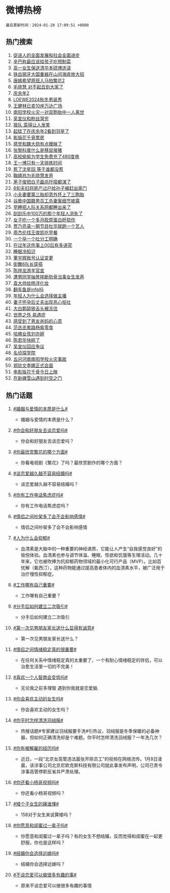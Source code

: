 # 微博热榜

`最后更新时间：2024-01-20 17:09:51 +0800`

## 热门搜索

1. [促进人的全面发展和社会全面进步](https://m.weibo.cn/search?containerid=100103type%3D1%26t%3D10%26q%3D%23%E4%BF%83%E8%BF%9B%E4%BA%BA%E7%9A%84%E5%85%A8%E9%9D%A2%E5%8F%91%E5%B1%95%E5%92%8C%E7%A4%BE%E4%BC%9A%E5%85%A8%E9%9D%A2%E8%BF%9B%E6%AD%A5%23&stream_entry_id=51&isnewpage=1&extparam=seat%3D1%26pos%3D0%26stream_entry_id%3D51%26c_type%3D51%26q%3D%2523%25E4%25BF%2583%25E8%25BF%259B%25E4%25BA%25BA%25E7%259A%2584%25E5%2585%25A8%25E9%259D%25A2%25E5%258F%2591%25E5%25B1%2595%25E5%2592%258C%25E7%25A4%25BE%25E4%25BC%259A%25E5%2585%25A8%25E9%259D%25A2%25E8%25BF%259B%25E6%25AD%25A5%2523%26dgr%3D0%26cate%3D10103%26filter_type%3Drealtimehot%26display_time%3D1705741790%26pre_seqid%3D1705741790073930014187)
1. [辛巴称最应该给孩子吃预制菜](https://m.weibo.cn/search?containerid=100103type%3D1%26t%3D10%26q%3D%23%E8%BE%9B%E5%B7%B4%E7%A7%B0%E6%9C%80%E5%BA%94%E8%AF%A5%E7%BB%99%E5%AD%A9%E5%AD%90%E5%90%83%E9%A2%84%E5%88%B6%E8%8F%9C%23&stream_entry_id=31&isnewpage=1&extparam=seat%3D1%26pos%3D0%26stream_entry_id%3D31%26c_type%3D31%26realpos%3D1%26cate%3D5001%26filter_type%3Drealtimehot%26flag%3D2%26dgr%3D0%26q%3D%2523%25E8%25BE%259B%25E5%25B7%25B4%25E7%25A7%25B0%25E6%259C%2580%25E5%25BA%2594%25E8%25AF%25A5%25E7%25BB%2599%25E5%25AD%25A9%25E5%25AD%2590%25E5%2590%2583%25E9%25A2%2584%25E5%2588%25B6%25E8%258F%259C%2523%26band_rank%3D1%26lcate%3D5001%26display_time%3D1705741790%26pre_seqid%3D1705741790073930014187)
1. [高一女生保送清华本硕博连读](https://m.weibo.cn/search?containerid=100103type%3D1%26t%3D10%26q%3D%23%E9%AB%98%E4%B8%80%E5%A5%B3%E7%94%9F%E4%BF%9D%E9%80%81%E6%B8%85%E5%8D%8E%E6%9C%AC%E7%A1%95%E5%8D%9A%E8%BF%9E%E8%AF%BB%23&stream_entry_id=31&isnewpage=1&extparam=seat%3D1%26pos%3D1%26stream_entry_id%3D31%26c_type%3D31%26realpos%3D2%26cate%3D5001%26filter_type%3Drealtimehot%26flag%3D1%26dgr%3D0%26q%3D%2523%25E9%25AB%2598%25E4%25B8%2580%25E5%25A5%25B3%25E7%2594%259F%25E4%25BF%259D%25E9%2580%2581%25E6%25B8%2585%25E5%258D%258E%25E6%259C%25AC%25E7%25A1%2595%25E5%258D%259A%25E8%25BF%259E%25E8%25AF%25BB%2523%26band_rank%3D2%26lcate%3D5001%26display_time%3D1705741790%26pre_seqid%3D1705741790073930014187)
1. [铁齿钢牙大国重器在山间海底放大招](https://m.weibo.cn/search?containerid=100103type%3D1%26t%3D10%26q%3D%23%E9%93%81%E9%BD%BF%E9%92%A2%E7%89%99%E5%A4%A7%E5%9B%BD%E9%87%8D%E5%99%A8%E5%9C%A8%E5%B1%B1%E9%97%B4%E6%B5%B7%E5%BA%95%E6%94%BE%E5%A4%A7%E6%8B%9B%23&stream_entry_id=31&isnewpage=1&extparam=seat%3D1%26pos%3D2%26stream_entry_id%3D31%26c_type%3D31%26realpos%3D3%26cate%3D5001%26filter_type%3Drealtimehot%26flag%3D0%26dgr%3D0%26q%3D%2523%25E9%2593%2581%25E9%25BD%25BF%25E9%2592%25A2%25E7%2589%2599%25E5%25A4%25A7%25E5%259B%25BD%25E9%2587%258D%25E5%2599%25A8%25E5%259C%25A8%25E5%25B1%25B1%25E9%2597%25B4%25E6%25B5%25B7%25E5%25BA%2595%25E6%2594%25BE%25E5%25A4%25A7%25E6%258B%259B%2523%26band_rank%3D3%26lcate%3D5001%26display_time%3D1705741790%26pre_seqid%3D1705741790073930014187)
1. [唐嫣希望原班人马拍繁花2](https://m.weibo.cn/search?containerid=100103type%3D1%26t%3D10%26q%3D%23%E5%94%90%E5%AB%A3%E5%B8%8C%E6%9C%9B%E5%8E%9F%E7%8F%AD%E4%BA%BA%E9%A9%AC%E6%8B%8D%E7%B9%81%E8%8A%B12%23&stream_entry_id=31&isnewpage=1&extparam=seat%3D1%26pos%3D3%26stream_entry_id%3D31%26c_type%3D31%26realpos%3D4%26cate%3D5001%26filter_type%3Drealtimehot%26flag%3D1%26dgr%3D0%26q%3D%2523%25E5%2594%2590%25E5%25AB%25A3%25E5%25B8%258C%25E6%259C%259B%25E5%258E%259F%25E7%258F%25AD%25E4%25BA%25BA%25E9%25A9%25AC%25E6%258B%258D%25E7%25B9%2581%25E8%258A%25B12%2523%26band_rank%3D4%26lcate%3D5001%26display_time%3D1705741790%26pre_seqid%3D1705741790073930014187)
1. [毛晓慧 对不起丑到大家了](https://m.weibo.cn/search?containerid=100103type%3D1%26t%3D10%26q%3D%E6%AF%9B%E6%99%93%E6%85%A7+%E5%AF%B9%E4%B8%8D%E8%B5%B7%E4%B8%91%E5%88%B0%E5%A4%A7%E5%AE%B6%E4%BA%86&stream_entry_id=31&isnewpage=1&extparam=seat%3D1%26pos%3D4%26stream_entry_id%3D31%26c_type%3D31%26realpos%3D5%26cate%3D5001%26filter_type%3Drealtimehot%26flag%3D2%26dgr%3D0%26q%3D%25E6%25AF%259B%25E6%2599%2593%25E6%2585%25A7%2520%25E5%25AF%25B9%25E4%25B8%258D%25E8%25B5%25B7%25E4%25B8%2591%25E5%2588%25B0%25E5%25A4%25A7%25E5%25AE%25B6%25E4%25BA%2586%26band_rank%3D5%26lcate%3D5001%26display_time%3D1705741790%26pre_seqid%3D1705741790073930014187)
1. [庆余年2](https://m.weibo.cn/search?containerid=100103type%3D1%26t%3D10%26q%3D%E5%BA%86%E4%BD%99%E5%B9%B42&stream_entry_id=31&isnewpage=1&extparam=seat%3D1%26pos%3D5%26stream_entry_id%3D31%26c_type%3D31%26realpos%3D6%26cate%3D5001%26filter_type%3Drealtimehot%26flag%3D16%26dgr%3D0%26q%3D%25E5%25BA%2586%25E4%25BD%2599%25E5%25B9%25B42%26band_rank%3D6%26lcate%3D5001%26display_time%3D1705741790%26pre_seqid%3D1705741790073930014187)
1. [LOEWE2024秋冬男装秀](https://m.weibo.cn/search?containerid=100103type%3D1%26t%3D10%26q%3D%23LOEWE2024%E7%A7%8B%E5%86%AC%E7%94%B7%E8%A3%85%E7%A7%80%23&stream_entry_id=31&isnewpage=1&extparam=seat%3D1%26pos%3D6%26stream_entry_id%3D31%26c_type%3D31%26topic_ad%3D1%26cate%3D5001%26adid%3D219395%26dgr%3D0%26is_ad_pos%3D1%26filter_type%3Drealtimehot%26band_rank%3D7%26lcate%3D5001%26q%3D%2523LOEWE2024%25E7%25A7%258B%25E5%2586%25AC%25E7%2594%25B7%25E8%25A3%2585%25E7%25A7%2580%2523%26display_time%3D1705741790%26pre_seqid%3D1705741790073930014187)
1. [王健林已卖10座万达广场](https://m.weibo.cn/search?containerid=100103type%3D1%26t%3D10%26q%3D%23%E7%8E%8B%E5%81%A5%E6%9E%97%E5%B7%B2%E5%8D%9610%E5%BA%A7%E4%B8%87%E8%BE%BE%E5%B9%BF%E5%9C%BA%23&stream_entry_id=31&isnewpage=1&extparam=seat%3D1%26pos%3D7%26stream_entry_id%3D31%26c_type%3D31%26realpos%3D7%26cate%3D5001%26filter_type%3Drealtimehot%26flag%3D2%26dgr%3D0%26q%3D%2523%25E7%258E%258B%25E5%2581%25A5%25E6%259E%2597%25E5%25B7%25B2%25E5%258D%259610%25E5%25BA%25A7%25E4%25B8%2587%25E8%25BE%25BE%25E5%25B9%25BF%25E5%259C%25BA%2523%26band_rank%3D7%26lcate%3D5001%26display_time%3D1705741790%26pre_seqid%3D1705741790073930014187)
1. [南阳学校火灾一对双胞胎中一人离世](https://m.weibo.cn/search?containerid=100103type%3D1%26t%3D10%26q%3D%23%E5%8D%97%E9%98%B3%E5%AD%A6%E6%A0%A1%E7%81%AB%E7%81%BE%E4%B8%80%E5%AF%B9%E5%8F%8C%E8%83%9E%E8%83%8E%E4%B8%AD%E4%B8%80%E4%BA%BA%E7%A6%BB%E4%B8%96%23&stream_entry_id=31&isnewpage=1&extparam=seat%3D1%26pos%3D8%26stream_entry_id%3D31%26c_type%3D31%26realpos%3D8%26cate%3D5001%26filter_type%3Drealtimehot%26flag%3D0%26dgr%3D0%26q%3D%2523%25E5%258D%2597%25E9%2598%25B3%25E5%25AD%25A6%25E6%25A0%25A1%25E7%2581%25AB%25E7%2581%25BE%25E4%25B8%2580%25E5%25AF%25B9%25E5%258F%258C%25E8%2583%259E%25E8%2583%258E%25E4%25B8%25AD%25E4%25B8%2580%25E4%25BA%25BA%25E7%25A6%25BB%25E4%25B8%2596%2523%26band_rank%3D8%26lcate%3D5001%26display_time%3D1705741790%26pre_seqid%3D1705741790073930014187)
1. [吴宣仪和粉丝哭穷](https://m.weibo.cn/search?containerid=100103type%3D1%26t%3D10%26q%3D%23%E5%90%B4%E5%AE%A3%E4%BB%AA%E5%92%8C%E7%B2%89%E4%B8%9D%E5%93%AD%E7%A9%B7%23&stream_entry_id=31&isnewpage=1&extparam=seat%3D1%26pos%3D9%26stream_entry_id%3D31%26c_type%3D31%26realpos%3D9%26cate%3D5001%26filter_type%3Drealtimehot%26flag%3D2%26dgr%3D0%26q%3D%2523%25E5%2590%25B4%25E5%25AE%25A3%25E4%25BB%25AA%25E5%2592%258C%25E7%25B2%2589%25E4%25B8%259D%25E5%2593%25AD%25E7%25A9%25B7%2523%26band_rank%3D9%26lcate%3D5001%26display_time%3D1705741790%26pre_seqid%3D1705741790073930014187)
1. [狼队 菜得让人发笑](https://m.weibo.cn/search?containerid=100103type%3D1%26t%3D10%26q%3D%E7%8B%BC%E9%98%9F+%E8%8F%9C%E5%BE%97%E8%AE%A9%E4%BA%BA%E5%8F%91%E7%AC%91&stream_entry_id=31&isnewpage=1&extparam=seat%3D1%26pos%3D10%26stream_entry_id%3D31%26c_type%3D31%26realpos%3D10%26cate%3D5001%26filter_type%3Drealtimehot%26flag%3D1%26dgr%3D0%26q%3D%25E7%258B%25BC%25E9%2598%259F%2520%25E8%258F%259C%25E5%25BE%2597%25E8%25AE%25A9%25E4%25BA%25BA%25E5%258F%2591%25E7%25AC%2591%26band_rank%3D10%26lcate%3D5001%26display_time%3D1705741790%26pre_seqid%3D1705741790073930014187)
1. [起猛了在庆余年2看到羽皇了](https://m.weibo.cn/search?containerid=100103type%3D1%26t%3D10%26q%3D%23%E8%B5%B7%E7%8C%9B%E4%BA%86%E5%9C%A8%E5%BA%86%E4%BD%99%E5%B9%B42%E7%9C%8B%E5%88%B0%E7%BE%BD%E7%9A%87%E4%BA%86%23&stream_entry_id=31&isnewpage=1&extparam=seat%3D1%26pos%3D11%26stream_entry_id%3D31%26c_type%3D31%26realpos%3D11%26cate%3D5001%26filter_type%3Drealtimehot%26flag%3D2%26dgr%3D0%26q%3D%2523%25E8%25B5%25B7%25E7%258C%259B%25E4%25BA%2586%25E5%259C%25A8%25E5%25BA%2586%25E4%25BD%2599%25E5%25B9%25B42%25E7%259C%258B%25E5%2588%25B0%25E7%25BE%25BD%25E7%259A%2587%25E4%25BA%2586%2523%26band_rank%3D11%26lcate%3D5001%26display_time%3D1705741790%26pre_seqid%3D1705741790073930014187)
1. [影版花千骨票房](https://m.weibo.cn/search?containerid=100103type%3D1%26t%3D10%26q%3D%23%E5%BD%B1%E7%89%88%E8%8A%B1%E5%8D%83%E9%AA%A8%E7%A5%A8%E6%88%BF%23&stream_entry_id=31&isnewpage=1&extparam=seat%3D1%26pos%3D12%26stream_entry_id%3D31%26c_type%3D31%26realpos%3D12%26cate%3D5001%26filter_type%3Drealtimehot%26flag%3D1%26dgr%3D0%26q%3D%2523%25E5%25BD%25B1%25E7%2589%2588%25E8%258A%25B1%25E5%258D%2583%25E9%25AA%25A8%25E7%25A5%25A8%25E6%2588%25BF%2523%26band_rank%3D12%26lcate%3D5001%26display_time%3D1705741790%26pre_seqid%3D1705741790073930014187)
1. [感觉和魏大勋有点暧昧了](https://m.weibo.cn/search?containerid=100103type%3D1%26t%3D10%26q%3D%23%E6%84%9F%E8%A7%89%E5%92%8C%E9%AD%8F%E5%A4%A7%E5%8B%8B%E6%9C%89%E7%82%B9%E6%9A%A7%E6%98%A7%E4%BA%86%23&stream_entry_id=31&isnewpage=1&extparam=seat%3D1%26pos%3D13%26stream_entry_id%3D31%26c_type%3D31%26realpos%3D13%26cate%3D5001%26filter_type%3Drealtimehot%26flag%3D2%26dgr%3D0%26q%3D%2523%25E6%2584%259F%25E8%25A7%2589%25E5%2592%258C%25E9%25AD%258F%25E5%25A4%25A7%25E5%258B%258B%25E6%259C%2589%25E7%2582%25B9%25E6%259A%25A7%25E6%2598%25A7%25E4%25BA%2586%2523%26band_rank%3D13%26lcate%3D5001%26display_time%3D1705741790%26pre_seqid%3D1705741790073930014187)
1. [张黎科普什么是移鼠接猪](https://m.weibo.cn/search?containerid=100103type%3D1%26t%3D10%26q%3D%23%E5%BC%A0%E9%BB%8E%E7%A7%91%E6%99%AE%E4%BB%80%E4%B9%88%E6%98%AF%E7%A7%BB%E9%BC%A0%E6%8E%A5%E7%8C%AA%23&stream_entry_id=31&isnewpage=1&extparam=seat%3D1%26pos%3D14%26stream_entry_id%3D31%26c_type%3D31%26realpos%3D14%26cate%3D5001%26filter_type%3Drealtimehot%26flag%3D1%26dgr%3D0%26q%3D%2523%25E5%25BC%25A0%25E9%25BB%258E%25E7%25A7%2591%25E6%2599%25AE%25E4%25BB%2580%25E4%25B9%2588%25E6%2598%25AF%25E7%25A7%25BB%25E9%25BC%25A0%25E6%258E%25A5%25E7%258C%25AA%2523%26band_rank%3D14%26lcate%3D5001%26display_time%3D1705741790%26pre_seqid%3D1705741790073930014187)
1. [高校偷偷为学生免费充了480度电](https://m.weibo.cn/search?containerid=100103type%3D1%26t%3D10%26q%3D%23%E9%AB%98%E6%A0%A1%E5%81%B7%E5%81%B7%E4%B8%BA%E5%AD%A6%E7%94%9F%E5%85%8D%E8%B4%B9%E5%85%85%E4%BA%86480%E5%BA%A6%E7%94%B5%23&stream_entry_id=31&isnewpage=1&extparam=seat%3D1%26pos%3D15%26stream_entry_id%3D31%26c_type%3D31%26realpos%3D15%26cate%3D5001%26filter_type%3Drealtimehot%26flag%3D32768%26dgr%3D0%26q%3D%2523%25E9%25AB%2598%25E6%25A0%25A1%25E5%2581%25B7%25E5%2581%25B7%25E4%25B8%25BA%25E5%25AD%25A6%25E7%2594%259F%25E5%2585%258D%25E8%25B4%25B9%25E5%2585%2585%25E4%25BA%2586480%25E5%25BA%25A6%25E7%2594%25B5%2523%26band_rank%3D15%26lcate%3D5001%26display_time%3D1705741790%26pre_seqid%3D1705741790073930014187)
1. [王一博只有一天排练时间](https://m.weibo.cn/search?containerid=100103type%3D1%26t%3D10%26q%3D%23%E7%8E%8B%E4%B8%80%E5%8D%9A%E5%8F%AA%E6%9C%89%E4%B8%80%E5%A4%A9%E6%8E%92%E7%BB%83%E6%97%B6%E9%97%B4%23&stream_entry_id=31&isnewpage=1&extparam=seat%3D1%26pos%3D16%26stream_entry_id%3D31%26c_type%3D31%26realpos%3D16%26cate%3D5001%26filter_type%3Drealtimehot%26flag%3D1%26dgr%3D0%26q%3D%2523%25E7%258E%258B%25E4%25B8%2580%25E5%258D%259A%25E5%258F%25AA%25E6%259C%2589%25E4%25B8%2580%25E5%25A4%25A9%25E6%258E%2592%25E7%25BB%2583%25E6%2597%25B6%25E9%2597%25B4%2523%26band_rank%3D16%26lcate%3D5001%26display_time%3D1705741790%26pre_seqid%3D1705741790073930014187)
1. [惹了沈星回 等于谁都没惹](https://m.weibo.cn/search?containerid=100103type%3D1%26t%3D10%26q%3D%E6%83%B9%E4%BA%86%E6%B2%88%E6%98%9F%E5%9B%9E+%E7%AD%89%E4%BA%8E%E8%B0%81%E9%83%BD%E6%B2%A1%E6%83%B9&stream_entry_id=31&isnewpage=1&extparam=seat%3D1%26pos%3D17%26stream_entry_id%3D31%26c_type%3D31%26realpos%3D17%26cate%3D5001%26filter_type%3Drealtimehot%26flag%3D1%26dgr%3D0%26q%3D%25E6%2583%25B9%25E4%25BA%2586%25E6%25B2%2588%25E6%2598%259F%25E5%259B%259E%2520%25E7%25AD%2589%25E4%25BA%258E%25E8%25B0%2581%25E9%2583%25BD%25E6%25B2%25A1%25E6%2583%25B9%26band_rank%3D17%26lcate%3D5001%26display_time%3D1705741790%26pre_seqid%3D1705741790073930014187)
1. [鞠婧祎为毛晓慧发声](https://m.weibo.cn/search?containerid=100103type%3D1%26t%3D10%26q%3D%23%E9%9E%A0%E5%A9%A7%E7%A5%8E%E4%B8%BA%E6%AF%9B%E6%99%93%E6%85%A7%E5%8F%91%E5%A3%B0%23&stream_entry_id=31&isnewpage=1&extparam=seat%3D1%26pos%3D18%26stream_entry_id%3D31%26c_type%3D31%26realpos%3D18%26cate%3D5001%26filter_type%3Drealtimehot%26flag%3D0%26dgr%3D0%26q%3D%2523%25E9%259E%25A0%25E5%25A9%25A7%25E7%25A5%258E%25E4%25B8%25BA%25E6%25AF%259B%25E6%2599%2593%25E6%2585%25A7%25E5%258F%2591%25E5%25A3%25B0%2523%26band_rank%3D18%26lcate%3D5001%26display_time%3D1705741790%26pre_seqid%3D1705741790073930014187)
1. [茅子俊把白子画杀阡陌都演了](https://m.weibo.cn/search?containerid=100103type%3D1%26t%3D10%26q%3D%23%E8%8C%85%E5%AD%90%E4%BF%8A%E6%8A%8A%E7%99%BD%E5%AD%90%E7%94%BB%E6%9D%80%E9%98%A1%E9%99%8C%E9%83%BD%E6%BC%94%E4%BA%86%23&stream_entry_id=31&isnewpage=1&extparam=seat%3D1%26pos%3D19%26stream_entry_id%3D31%26c_type%3D31%26realpos%3D19%26cate%3D5001%26filter_type%3Drealtimehot%26flag%3D0%26dgr%3D0%26q%3D%2523%25E8%258C%2585%25E5%25AD%2590%25E4%25BF%258A%25E6%258A%258A%25E7%2599%25BD%25E5%25AD%2590%25E7%2594%25BB%25E6%259D%2580%25E9%2598%25A1%25E9%2599%258C%25E9%2583%25BD%25E6%25BC%2594%25E4%25BA%2586%2523%26band_rank%3D19%26lcate%3D5001%26display_time%3D1705741790%26pre_seqid%3D1705741790073930014187)
1. [8旬夫妇将房产过户给孙子被赶出家门](https://m.weibo.cn/search?containerid=100103type%3D1%26t%3D10%26q%3D%238%E6%97%AC%E5%A4%AB%E5%A6%87%E5%B0%86%E6%88%BF%E4%BA%A7%E8%BF%87%E6%88%B7%E7%BB%99%E5%AD%99%E5%AD%90%E8%A2%AB%E8%B5%B6%E5%87%BA%E5%AE%B6%E9%97%A8%23&stream_entry_id=31&isnewpage=1&extparam=seat%3D1%26pos%3D20%26stream_entry_id%3D31%26c_type%3D31%26realpos%3D20%26cate%3D5001%26filter_type%3Drealtimehot%26flag%3D0%26dgr%3D0%26q%3D%25238%25E6%2597%25AC%25E5%25A4%25AB%25E5%25A6%2587%25E5%25B0%2586%25E6%2588%25BF%25E4%25BA%25A7%25E8%25BF%2587%25E6%2588%25B7%25E7%25BB%2599%25E5%25AD%2599%25E5%25AD%2590%25E8%25A2%25AB%25E8%25B5%25B6%25E5%2587%25BA%25E5%25AE%25B6%25E9%2597%25A8%2523%26band_rank%3D20%26lcate%3D5001%26display_time%3D1705741790%26pre_seqid%3D1705741790073930014187)
1. [小夫妻要第三胎却意外怀上了三胞胎](https://m.weibo.cn/search?containerid=100103type%3D1%26t%3D10%26q%3D%23%E5%B0%8F%E5%A4%AB%E5%A6%BB%E8%A6%81%E7%AC%AC%E4%B8%89%E8%83%8E%E5%8D%B4%E6%84%8F%E5%A4%96%E6%80%80%E4%B8%8A%E4%BA%86%E4%B8%89%E8%83%9E%E8%83%8E%23&stream_entry_id=31&isnewpage=1&extparam=seat%3D1%26pos%3D21%26stream_entry_id%3D31%26c_type%3D31%26realpos%3D21%26cate%3D5001%26filter_type%3Drealtimehot%26flag%3D1%26dgr%3D0%26q%3D%2523%25E5%25B0%258F%25E5%25A4%25AB%25E5%25A6%25BB%25E8%25A6%2581%25E7%25AC%25AC%25E4%25B8%2589%25E8%2583%258E%25E5%258D%25B4%25E6%2584%258F%25E5%25A4%2596%25E6%2580%2580%25E4%25B8%258A%25E4%25BA%2586%25E4%25B8%2589%25E8%2583%259E%25E8%2583%258E%2523%26band_rank%3D21%26lcate%3D5001%26display_time%3D1705741790%26pre_seqid%3D1705741790073930014187)
1. [谷歌中国籍男员工杀妻案细节披露](https://m.weibo.cn/search?containerid=100103type%3D1%26t%3D10%26q%3D%23%E8%B0%B7%E6%AD%8C%E4%B8%AD%E5%9B%BD%E7%B1%8D%E7%94%B7%E5%91%98%E5%B7%A5%E6%9D%80%E5%A6%BB%E6%A1%88%E7%BB%86%E8%8A%82%E6%8A%AB%E9%9C%B2%23&stream_entry_id=31&isnewpage=1&extparam=seat%3D1%26pos%3D22%26stream_entry_id%3D31%26c_type%3D31%26realpos%3D22%26cate%3D5001%26filter_type%3Drealtimehot%26flag%3D0%26dgr%3D0%26q%3D%2523%25E8%25B0%25B7%25E6%25AD%258C%25E4%25B8%25AD%25E5%259B%25BD%25E7%25B1%258D%25E7%2594%25B7%25E5%2591%2598%25E5%25B7%25A5%25E6%259D%2580%25E5%25A6%25BB%25E6%25A1%2588%25E7%25BB%2586%25E8%258A%2582%25E6%258A%25AB%25E9%259C%25B2%2523%26band_rank%3D22%26lcate%3D5001%26display_time%3D1705741790%26pre_seqid%3D1705741790073930014187)
1. [早睡把人际关系网都睡出来了](https://m.weibo.cn/search?containerid=100103type%3D1%26t%3D10%26q%3D%23%E6%97%A9%E7%9D%A1%E6%8A%8A%E4%BA%BA%E9%99%85%E5%85%B3%E7%B3%BB%E7%BD%91%E9%83%BD%E7%9D%A1%E5%87%BA%E6%9D%A5%E4%BA%86%23&stream_entry_id=31&isnewpage=1&extparam=seat%3D1%26pos%3D23%26stream_entry_id%3D31%26c_type%3D31%26realpos%3D23%26cate%3D5001%26filter_type%3Drealtimehot%26flag%3D1%26dgr%3D0%26q%3D%2523%25E6%2597%25A9%25E7%259D%25A1%25E6%258A%258A%25E4%25BA%25BA%25E9%2599%2585%25E5%2585%25B3%25E7%25B3%25BB%25E7%25BD%2591%25E9%2583%25BD%25E7%259D%25A1%25E5%2587%25BA%25E6%259D%25A5%25E4%25BA%2586%2523%26band_rank%3D23%26lcate%3D5001%26display_time%3D1705741790%26pre_seqid%3D1705741790073930014187)
1. [刮刮乐中100万的那个年轻人消失了](https://m.weibo.cn/search?containerid=100103type%3D1%26t%3D10%26q%3D%23%E5%88%AE%E5%88%AE%E4%B9%90%E4%B8%AD100%E4%B8%87%E7%9A%84%E9%82%A3%E4%B8%AA%E5%B9%B4%E8%BD%BB%E4%BA%BA%E6%B6%88%E5%A4%B1%E4%BA%86%23&stream_entry_id=31&isnewpage=1&extparam=seat%3D1%26pos%3D24%26stream_entry_id%3D31%26c_type%3D31%26realpos%3D24%26cate%3D5001%26filter_type%3Drealtimehot%26flag%3D0%26dgr%3D0%26q%3D%2523%25E5%2588%25AE%25E5%2588%25AE%25E4%25B9%2590%25E4%25B8%25AD100%25E4%25B8%2587%25E7%259A%2584%25E9%2582%25A3%25E4%25B8%25AA%25E5%25B9%25B4%25E8%25BD%25BB%25E4%25BA%25BA%25E6%25B6%2588%25E5%25A4%25B1%25E4%25BA%2586%2523%26band_rank%3D24%26lcate%3D5001%26display_time%3D1705741790%26pre_seqid%3D1705741790073930014187)
1. [女子吃一个多月胶原蛋白肝损伤](https://m.weibo.cn/search?containerid=100103type%3D1%26t%3D10%26q%3D%23%E5%A5%B3%E5%AD%90%E5%90%83%E4%B8%80%E4%B8%AA%E5%A4%9A%E6%9C%88%E8%83%B6%E5%8E%9F%E8%9B%8B%E7%99%BD%E8%82%9D%E6%8D%9F%E4%BC%A4%23&stream_entry_id=31&isnewpage=1&extparam=seat%3D1%26pos%3D25%26stream_entry_id%3D31%26c_type%3D31%26realpos%3D25%26cate%3D5001%26filter_type%3Drealtimehot%26flag%3D1%26dgr%3D0%26q%3D%2523%25E5%25A5%25B3%25E5%25AD%2590%25E5%2590%2583%25E4%25B8%2580%25E4%25B8%25AA%25E5%25A4%259A%25E6%259C%2588%25E8%2583%25B6%25E5%258E%259F%25E8%259B%258B%25E7%2599%25BD%25E8%2582%259D%25E6%258D%259F%25E4%25BC%25A4%2523%26band_rank%3D25%26lcate%3D5001%26display_time%3D1705741790%26pre_seqid%3D1705741790073930014187)
1. [贾乃亮录一期节目杜华就跑一个艺人](https://m.weibo.cn/search?containerid=100103type%3D1%26t%3D10%26q%3D%23%E8%B4%BE%E4%B9%83%E4%BA%AE%E5%BD%95%E4%B8%80%E6%9C%9F%E8%8A%82%E7%9B%AE%E6%9D%9C%E5%8D%8E%E5%B0%B1%E8%B7%91%E4%B8%80%E4%B8%AA%E8%89%BA%E4%BA%BA%23&stream_entry_id=31&isnewpage=1&extparam=seat%3D1%26pos%3D26%26stream_entry_id%3D31%26c_type%3D31%26realpos%3D26%26cate%3D5001%26filter_type%3Drealtimehot%26flag%3D1%26dgr%3D0%26q%3D%2523%25E8%25B4%25BE%25E4%25B9%2583%25E4%25BA%25AE%25E5%25BD%2595%25E4%25B8%2580%25E6%259C%259F%25E8%258A%2582%25E7%259B%25AE%25E6%259D%259C%25E5%258D%258E%25E5%25B0%25B1%25E8%25B7%2591%25E4%25B8%2580%25E4%25B8%25AA%25E8%2589%25BA%25E4%25BA%25BA%2523%26band_rank%3D26%26lcate%3D5001%26display_time%3D1705741790%26pre_seqid%3D1705741790073930014187)
1. [周杰伦找王俊凯吃早餐](https://m.weibo.cn/search?containerid=100103type%3D1%26t%3D10%26q%3D%23%E5%91%A8%E6%9D%B0%E4%BC%A6%E6%89%BE%E7%8E%8B%E4%BF%8A%E5%87%AF%E5%90%83%E6%97%A9%E9%A4%90%23&stream_entry_id=31&isnewpage=1&extparam=seat%3D1%26pos%3D27%26stream_entry_id%3D31%26c_type%3D31%26realpos%3D27%26cate%3D5001%26filter_type%3Drealtimehot%26flag%3D0%26dgr%3D0%26q%3D%2523%25E5%2591%25A8%25E6%259D%25B0%25E4%25BC%25A6%25E6%2589%25BE%25E7%258E%258B%25E4%25BF%258A%25E5%2587%25AF%25E5%2590%2583%25E6%2597%25A9%25E9%25A4%2590%2523%26band_rank%3D27%26lcate%3D5001%26display_time%3D1705741790%26pre_seqid%3D1705741790073930014187)
1. [一个孕一个吐分工明确](https://m.weibo.cn/search?containerid=100103type%3D1%26t%3D10%26q%3D%23%E4%B8%80%E4%B8%AA%E5%AD%95%E4%B8%80%E4%B8%AA%E5%90%90%E5%88%86%E5%B7%A5%E6%98%8E%E7%A1%AE%23&stream_entry_id=31&isnewpage=1&extparam=seat%3D1%26pos%3D28%26stream_entry_id%3D31%26c_type%3D31%26realpos%3D28%26cate%3D5001%26filter_type%3Drealtimehot%26flag%3D0%26dgr%3D0%26q%3D%2523%25E4%25B8%2580%25E4%25B8%25AA%25E5%25AD%2595%25E4%25B8%2580%25E4%25B8%25AA%25E5%2590%2590%25E5%2588%2586%25E5%25B7%25A5%25E6%2598%258E%25E7%25A1%25AE%2523%26band_rank%3D28%26lcate%3D5001%26display_time%3D1705741790%26pre_seqid%3D1705741790073930014187)
1. [在过年这件事上00后有多讲究](https://m.weibo.cn/search?containerid=100103type%3D1%26t%3D10%26q%3D%23%E5%9C%A8%E8%BF%87%E5%B9%B4%E8%BF%99%E4%BB%B6%E4%BA%8B%E4%B8%8A00%E5%90%8E%E6%9C%89%E5%A4%9A%E8%AE%B2%E7%A9%B6%23&stream_entry_id=31&isnewpage=1&extparam=seat%3D1%26pos%3D29%26stream_entry_id%3D31%26c_type%3D31%26realpos%3D29%26cate%3D5001%26filter_type%3Drealtimehot%26flag%3D1%26dgr%3D0%26q%3D%2523%25E5%259C%25A8%25E8%25BF%2587%25E5%25B9%25B4%25E8%25BF%2599%25E4%25BB%25B6%25E4%25BA%258B%25E4%25B8%258A00%25E5%2590%258E%25E6%259C%2589%25E5%25A4%259A%25E8%25AE%25B2%25E7%25A9%25B6%2523%26band_rank%3D29%26lcate%3D5001%26display_time%3D1705741790%26pre_seqid%3D1705741790073930014187)
1. [睡眠冷知识](https://m.weibo.cn/search?containerid=100103type%3D1%26t%3D10%26q%3D%E7%9D%A1%E7%9C%A0%E5%86%B7%E7%9F%A5%E8%AF%86&stream_entry_id=31&isnewpage=1&extparam=seat%3D1%26pos%3D30%26stream_entry_id%3D31%26c_type%3D31%26realpos%3D30%26cate%3D5001%26filter_type%3Drealtimehot%26flag%3D1%26dgr%3D0%26q%3D%25E7%259D%25A1%25E7%259C%25A0%25E5%2586%25B7%25E7%259F%25A5%25E8%25AF%2586%26band_rank%3D30%26lcate%3D5001%26display_time%3D1705741790%26pre_seqid%3D1705741790073930014187)
1. [董宇辉账号认证变更](https://m.weibo.cn/search?containerid=100103type%3D1%26t%3D10%26q%3D%23%E8%91%A3%E5%AE%87%E8%BE%89%E8%B4%A6%E5%8F%B7%E8%AE%A4%E8%AF%81%E5%8F%98%E6%9B%B4%23&stream_entry_id=31&isnewpage=1&extparam=seat%3D1%26pos%3D31%26stream_entry_id%3D31%26c_type%3D31%26realpos%3D31%26cate%3D5001%26filter_type%3Drealtimehot%26flag%3D0%26dgr%3D0%26q%3D%2523%25E8%2591%25A3%25E5%25AE%2587%25E8%25BE%2589%25E8%25B4%25A6%25E5%258F%25B7%25E8%25AE%25A4%25E8%25AF%2581%25E5%258F%2598%25E6%259B%25B4%2523%26band_rank%3D31%26lcate%3D5001%26display_time%3D1705741790%26pre_seqid%3D1705741790073930014187)
1. [街舞6队长穿搭](https://m.weibo.cn/search?containerid=100103type%3D1%26t%3D10%26q%3D%23%E8%A1%97%E8%88%9E6%E9%98%9F%E9%95%BF%E7%A9%BF%E6%90%AD%23&stream_entry_id=31&isnewpage=1&extparam=seat%3D1%26pos%3D32%26stream_entry_id%3D31%26c_type%3D31%26realpos%3D32%26cate%3D5001%26filter_type%3Drealtimehot%26flag%3D1%26dgr%3D0%26q%3D%2523%25E8%25A1%2597%25E8%2588%259E6%25E9%2598%259F%25E9%2595%25BF%25E7%25A9%25BF%25E6%2590%25AD%2523%26band_rank%3D32%26lcate%3D5001%26display_time%3D1705741790%26pre_seqid%3D1705741790073930014187)
1. [陈祥龙游羊官宣](https://m.weibo.cn/search?containerid=100103type%3D1%26t%3D10%26q%3D%23%E9%99%88%E7%A5%A5%E9%BE%99%E6%B8%B8%E7%BE%8A%E5%AE%98%E5%AE%A3%23&stream_entry_id=31&isnewpage=1&extparam=seat%3D1%26pos%3D33%26stream_entry_id%3D31%26c_type%3D31%26realpos%3D33%26cate%3D5001%26filter_type%3Drealtimehot%26flag%3D1%26dgr%3D0%26q%3D%2523%25E9%2599%2588%25E7%25A5%25A5%25E9%25BE%2599%25E6%25B8%25B8%25E7%25BE%258A%25E5%25AE%2598%25E5%25AE%25A3%2523%26band_rank%3D33%26lcate%3D5001%26display_time%3D1705741790%26pre_seqid%3D1705741790073930014187)
1. [遭男同学抽凳摔断肋骨当事女生发声](https://m.weibo.cn/search?containerid=100103type%3D1%26t%3D10%26q%3D%23%E9%81%AD%E7%94%B7%E5%90%8C%E5%AD%A6%E6%8A%BD%E5%87%B3%E6%91%94%E6%96%AD%E8%82%8B%E9%AA%A8%E5%BD%93%E4%BA%8B%E5%A5%B3%E7%94%9F%E5%8F%91%E5%A3%B0%23&stream_entry_id=31&isnewpage=1&extparam=seat%3D1%26pos%3D34%26stream_entry_id%3D31%26c_type%3D31%26realpos%3D34%26cate%3D5001%26filter_type%3Drealtimehot%26flag%3D0%26dgr%3D0%26q%3D%2523%25E9%2581%25AD%25E7%2594%25B7%25E5%2590%258C%25E5%25AD%25A6%25E6%258A%25BD%25E5%2587%25B3%25E6%2591%2594%25E6%2596%25AD%25E8%2582%258B%25E9%25AA%25A8%25E5%25BD%2593%25E4%25BA%258B%25E5%25A5%25B3%25E7%2594%259F%25E5%258F%2591%25E5%25A3%25B0%2523%26band_rank%3D34%26lcate%3D5001%26display_time%3D1705741790%26pre_seqid%3D1705741790073930014187)
1. [袁大帅给杨洋化妆](https://m.weibo.cn/search?containerid=100103type%3D1%26t%3D10%26q%3D%E8%A2%81%E5%A4%A7%E5%B8%85%E7%BB%99%E6%9D%A8%E6%B4%8B%E5%8C%96%E5%A6%86&stream_entry_id=31&isnewpage=1&extparam=seat%3D1%26pos%3D35%26stream_entry_id%3D31%26c_type%3D31%26realpos%3D35%26cate%3D5001%26filter_type%3Drealtimehot%26flag%3D0%26dgr%3D0%26q%3D%25E8%25A2%2581%25E5%25A4%25A7%25E5%25B8%2585%25E7%25BB%2599%25E6%259D%25A8%25E6%25B4%258B%25E5%258C%2596%25E5%25A6%2586%26band_rank%3D35%26lcate%3D5001%26display_time%3D1705741790%26pre_seqid%3D1705741790073930014187)
1. [翻车鱼是infp吗](https://m.weibo.cn/search?containerid=100103type%3D1%26t%3D10%26q%3D%E7%BF%BB%E8%BD%A6%E9%B1%BC%E6%98%AFinfp%E5%90%97&stream_entry_id=31&isnewpage=1&extparam=seat%3D1%26pos%3D36%26stream_entry_id%3D31%26c_type%3D31%26realpos%3D36%26cate%3D5001%26filter_type%3Drealtimehot%26flag%3D1%26dgr%3D0%26q%3D%25E7%25BF%25BB%25E8%25BD%25A6%25E9%25B1%25BC%25E6%2598%25AFinfp%25E5%2590%2597%26band_rank%3D36%26lcate%3D5001%26display_time%3D1705741790%26pre_seqid%3D1705741790073930014187)
1. [年轻人为什么会选择做主播](https://m.weibo.cn/search?containerid=100103type%3D1%26t%3D10%26q%3D%23%E5%B9%B4%E8%BD%BB%E4%BA%BA%E4%B8%BA%E4%BB%80%E4%B9%88%E4%BC%9A%E9%80%89%E6%8B%A9%E5%81%9A%E4%B8%BB%E6%92%AD%23&stream_entry_id=31&isnewpage=1&extparam=seat%3D1%26pos%3D37%26stream_entry_id%3D31%26c_type%3D31%26realpos%3D37%26cate%3D5001%26filter_type%3Drealtimehot%26flag%3D1%26dgr%3D0%26q%3D%2523%25E5%25B9%25B4%25E8%25BD%25BB%25E4%25BA%25BA%25E4%25B8%25BA%25E4%25BB%2580%25E4%25B9%2588%25E4%25BC%259A%25E9%2580%2589%25E6%258B%25A9%25E5%2581%259A%25E4%25B8%25BB%25E6%2592%25AD%2523%26band_rank%3D37%26lcate%3D5001%26display_time%3D1705741790%26pre_seqid%3D1705741790073930014187)
1. [妻子怀孕后丈夫出现恶心呕吐](https://m.weibo.cn/search?containerid=100103type%3D1%26t%3D10%26q%3D%23%E5%A6%BB%E5%AD%90%E6%80%80%E5%AD%95%E5%90%8E%E4%B8%88%E5%A4%AB%E5%87%BA%E7%8E%B0%E6%81%B6%E5%BF%83%E5%91%95%E5%90%90%23&stream_entry_id=31&isnewpage=1&extparam=seat%3D1%26pos%3D38%26stream_entry_id%3D31%26c_type%3D31%26realpos%3D38%26cate%3D5001%26filter_type%3Drealtimehot%26flag%3D0%26dgr%3D0%26q%3D%2523%25E5%25A6%25BB%25E5%25AD%2590%25E6%2580%2580%25E5%25AD%2595%25E5%2590%258E%25E4%25B8%2588%25E5%25A4%25AB%25E5%2587%25BA%25E7%258E%25B0%25E6%2581%25B6%25E5%25BF%2583%25E5%2591%2595%25E5%2590%2590%2523%26band_rank%3D38%26lcate%3D5001%26display_time%3D1705741790%26pre_seqid%3D1705741790073930014187)
1. [大白鹅舔铁舌头被冻住](https://m.weibo.cn/search?containerid=100103type%3D1%26t%3D10%26q%3D%23%E5%A4%A7%E7%99%BD%E9%B9%85%E8%88%94%E9%93%81%E8%88%8C%E5%A4%B4%E8%A2%AB%E5%86%BB%E4%BD%8F%23&stream_entry_id=31&isnewpage=1&extparam=seat%3D1%26pos%3D39%26stream_entry_id%3D31%26c_type%3D31%26realpos%3D39%26cate%3D5001%26filter_type%3Drealtimehot%26flag%3D0%26dgr%3D0%26q%3D%2523%25E5%25A4%25A7%25E7%2599%25BD%25E9%25B9%2585%25E8%2588%2594%25E9%2593%2581%25E8%2588%258C%25E5%25A4%25B4%25E8%25A2%25AB%25E5%2586%25BB%25E4%25BD%258F%2523%26band_rank%3D39%26lcate%3D5001%26display_time%3D1705741790%26pre_seqid%3D1705741790073930014187)
1. [世界之外 易遇症](https://m.weibo.cn/search?containerid=100103type%3D1%26t%3D10%26q%3D%E4%B8%96%E7%95%8C%E4%B9%8B%E5%A4%96+%E6%98%93%E9%81%87%E7%97%87&stream_entry_id=31&isnewpage=1&extparam=seat%3D1%26pos%3D40%26stream_entry_id%3D31%26c_type%3D31%26realpos%3D40%26cate%3D5001%26filter_type%3Drealtimehot%26flag%3D1%26dgr%3D0%26q%3D%25E4%25B8%2596%25E7%2595%258C%25E4%25B9%258B%25E5%25A4%2596%2520%25E6%2598%2593%25E9%2581%2587%25E7%2597%2587%26band_rank%3D40%26lcate%3D5001%26display_time%3D1705741790%26pre_seqid%3D1705741790073930014187)
1. [感受到了男友爸妈的心意](https://m.weibo.cn/search?containerid=100103type%3D1%26t%3D10%26q%3D%23%E6%84%9F%E5%8F%97%E5%88%B0%E4%BA%86%E7%94%B7%E5%8F%8B%E7%88%B8%E5%A6%88%E7%9A%84%E5%BF%83%E6%84%8F%23&stream_entry_id=31&isnewpage=1&extparam=seat%3D1%26pos%3D41%26stream_entry_id%3D31%26c_type%3D31%26realpos%3D41%26cate%3D5001%26filter_type%3Drealtimehot%26flag%3D1%26dgr%3D0%26q%3D%2523%25E6%2584%259F%25E5%258F%2597%25E5%2588%25B0%25E4%25BA%2586%25E7%2594%25B7%25E5%258F%258B%25E7%2588%25B8%25E5%25A6%2588%25E7%259A%2584%25E5%25BF%2583%25E6%2584%258F%2523%26band_rank%3D41%26lcate%3D5001%26display_time%3D1705741790%26pre_seqid%3D1705741790073930014187)
1. [范丞丞套路杨紫零食](https://m.weibo.cn/search?containerid=100103type%3D1%26t%3D10%26q%3D%23%E8%8C%83%E4%B8%9E%E4%B8%9E%E5%A5%97%E8%B7%AF%E6%9D%A8%E7%B4%AB%E9%9B%B6%E9%A3%9F%23&stream_entry_id=31&isnewpage=1&extparam=seat%3D1%26pos%3D42%26stream_entry_id%3D31%26c_type%3D31%26realpos%3D42%26cate%3D5001%26filter_type%3Drealtimehot%26flag%3D1%26dgr%3D0%26q%3D%2523%25E8%258C%2583%25E4%25B8%259E%25E4%25B8%259E%25E5%25A5%2597%25E8%25B7%25AF%25E6%259D%25A8%25E7%25B4%25AB%25E9%259B%25B6%25E9%25A3%259F%2523%26band_rank%3D42%26lcate%3D5001%26display_time%3D1705741790%26pre_seqid%3D1705741790073930014187)
1. [哈佛女孩刘亦婷](https://m.weibo.cn/search?containerid=100103type%3D1%26t%3D10%26q%3D%E5%93%88%E4%BD%9B%E5%A5%B3%E5%AD%A9%E5%88%98%E4%BA%A6%E5%A9%B7&stream_entry_id=31&isnewpage=1&extparam=seat%3D1%26pos%3D43%26stream_entry_id%3D31%26c_type%3D31%26realpos%3D43%26cate%3D5001%26filter_type%3Drealtimehot%26flag%3D0%26dgr%3D0%26q%3D%25E5%2593%2588%25E4%25BD%259B%25E5%25A5%25B3%25E5%25AD%25A9%25E5%2588%2598%25E4%25BA%25A6%25E5%25A9%25B7%26band_rank%3D43%26lcate%3D5001%26display_time%3D1705741790%26pre_seqid%3D1705741790073930014187)
1. [陈若华快碎了](https://m.weibo.cn/search?containerid=100103type%3D1%26t%3D10%26q%3D%E9%99%88%E8%8B%A5%E5%8D%8E%E5%BF%AB%E7%A2%8E%E4%BA%86&stream_entry_id=31&isnewpage=1&extparam=seat%3D1%26pos%3D44%26stream_entry_id%3D31%26c_type%3D31%26realpos%3D44%26cate%3D5001%26filter_type%3Drealtimehot%26flag%3D1%26dgr%3D0%26q%3D%25E9%2599%2588%25E8%258B%25A5%25E5%258D%258E%25E5%25BF%25AB%25E7%25A2%258E%25E4%25BA%2586%26band_rank%3D44%26lcate%3D5001%26display_time%3D1705741790%26pre_seqid%3D1705741790073930014187)
1. [吴宣仪回应争议](https://m.weibo.cn/search?containerid=100103type%3D1%26t%3D10%26q%3D%23%E5%90%B4%E5%AE%A3%E4%BB%AA%E5%9B%9E%E5%BA%94%E4%BA%89%E8%AE%AE%23&stream_entry_id=31&isnewpage=1&extparam=seat%3D1%26pos%3D45%26stream_entry_id%3D31%26c_type%3D31%26realpos%3D45%26cate%3D5001%26filter_type%3Drealtimehot%26flag%3D0%26dgr%3D0%26q%3D%2523%25E5%2590%25B4%25E5%25AE%25A3%25E4%25BB%25AA%25E5%259B%259E%25E5%25BA%2594%25E4%25BA%2589%25E8%25AE%25AE%2523%26band_rank%3D45%26lcate%3D5001%26display_time%3D1705741790%26pre_seqid%3D1705741790073930014187)
1. [名侦探学院](https://m.weibo.cn/search?containerid=100103type%3D1%26t%3D10%26q%3D%E5%90%8D%E4%BE%A6%E6%8E%A2%E5%AD%A6%E9%99%A2&stream_entry_id=31&isnewpage=1&extparam=seat%3D1%26pos%3D46%26stream_entry_id%3D31%26c_type%3D31%26realpos%3D46%26cate%3D5001%26filter_type%3Drealtimehot%26flag%3D1%26dgr%3D0%26q%3D%25E5%2590%258D%25E4%25BE%25A6%25E6%258E%25A2%25E5%25AD%25A6%25E9%2599%25A2%26band_rank%3D46%26lcate%3D5001%26display_time%3D1705741790%26pre_seqid%3D1705741790073930014187)
1. [五问河南南阳学校火灾事故](https://m.weibo.cn/search?containerid=100103type%3D1%26t%3D10%26q%3D%23%E4%BA%94%E9%97%AE%E6%B2%B3%E5%8D%97%E5%8D%97%E9%98%B3%E5%AD%A6%E6%A0%A1%E7%81%AB%E7%81%BE%E4%BA%8B%E6%95%85%23&stream_entry_id=31&isnewpage=1&extparam=seat%3D1%26pos%3D47%26stream_entry_id%3D31%26c_type%3D31%26realpos%3D47%26cate%3D5001%26filter_type%3Drealtimehot%26flag%3D1%26dgr%3D0%26q%3D%2523%25E4%25BA%2594%25E9%2597%25AE%25E6%25B2%25B3%25E5%258D%2597%25E5%258D%2597%25E9%2598%25B3%25E5%25AD%25A6%25E6%25A0%25A1%25E7%2581%25AB%25E7%2581%25BE%25E4%25BA%258B%25E6%2595%2585%2523%26band_rank%3D47%26lcate%3D5001%26display_time%3D1705741790%26pre_seqid%3D1705741790073930014187)
1. [郑钦文李娜正式会面](https://m.weibo.cn/search?containerid=100103type%3D1%26t%3D10%26q%3D%23%E9%83%91%E9%92%A6%E6%96%87%E6%9D%8E%E5%A8%9C%E6%AD%A3%E5%BC%8F%E4%BC%9A%E9%9D%A2%23&stream_entry_id=31&isnewpage=1&extparam=seat%3D1%26pos%3D48%26stream_entry_id%3D31%26c_type%3D31%26realpos%3D48%26cate%3D5001%26filter_type%3Drealtimehot%26flag%3D1%26dgr%3D0%26q%3D%2523%25E9%2583%2591%25E9%2592%25A6%25E6%2596%2587%25E6%259D%258E%25E5%25A8%259C%25E6%25AD%25A3%25E5%25BC%258F%25E4%25BC%259A%25E9%259D%25A2%2523%26band_rank%3D48%26lcate%3D5001%26display_time%3D1705741790%26pre_seqid%3D1705741790073930014187)
1. [电影版花千骨今日上映](https://m.weibo.cn/search?containerid=100103type%3D1%26t%3D10%26q%3D%23%E7%94%B5%E5%BD%B1%E7%89%88%E8%8A%B1%E5%8D%83%E9%AA%A8%E4%BB%8A%E6%97%A5%E4%B8%8A%E6%98%A0%23&stream_entry_id=31&isnewpage=1&extparam=seat%3D1%26pos%3D49%26stream_entry_id%3D31%26c_type%3D31%26realpos%3D49%26cate%3D5001%26filter_type%3Drealtimehot%26flag%3D1%26dgr%3D0%26q%3D%2523%25E7%2594%25B5%25E5%25BD%25B1%25E7%2589%2588%25E8%258A%25B1%25E5%258D%2583%25E9%25AA%25A8%25E4%25BB%258A%25E6%2597%25A5%25E4%25B8%258A%25E6%2598%25A0%2523%26band_rank%3D49%26lcate%3D5001%26display_time%3D1705741790%26pre_seqid%3D1705741790073930014187)
1. [在新疆雪山遇到时空之门](https://m.weibo.cn/search?containerid=100103type%3D1%26t%3D10%26q%3D%23%E5%9C%A8%E6%96%B0%E7%96%86%E9%9B%AA%E5%B1%B1%E9%81%87%E5%88%B0%E6%97%B6%E7%A9%BA%E4%B9%8B%E9%97%A8%23&stream_entry_id=31&isnewpage=1&extparam=seat%3D1%26pos%3D50%26stream_entry_id%3D31%26c_type%3D31%26realpos%3D50%26cate%3D5001%26filter_type%3Drealtimehot%26flag%3D1%26dgr%3D0%26q%3D%2523%25E5%259C%25A8%25E6%2596%25B0%25E7%2596%2586%25E9%259B%25AA%25E5%25B1%25B1%25E9%2581%2587%25E5%2588%25B0%25E6%2597%25B6%25E7%25A9%25BA%25E4%25B9%258B%25E9%2597%25A8%2523%26band_rank%3D50%26lcate%3D5001%26display_time%3D1705741790%26pre_seqid%3D1705741790073930014187)

## 热门话题

1. [#婚姻与爱情的本质是什么#](https://m.weibo.cn/search?containerid=231522type%3D1%26t%3D10%26q%3D%23%E5%A9%9A%E5%A7%BB%E4%B8%8E%E7%88%B1%E6%83%85%E7%9A%84%E6%9C%AC%E8%B4%A8%E6%98%AF%E4%BB%80%E4%B9%88%23&stream_entry_id=128&isnewpage=1&extparam=seat%3D1%26pos%3D1-0-0%26unitid%3D1704881162756%26cate%3D5004%26lcate%3D5004%26dgr%3D0%26c_type%3D128%26display_time%3D1705741791%26pre_seqid%3D170574179133507058209)
    - 婚姻与爱情的本质是什么？

1. [#你会和好朋友去谈恋爱吗#](https://m.weibo.cn/search?containerid=231522type%3D1%26t%3D10%26q%3D%23%E4%BD%A0%E4%BC%9A%E5%92%8C%E5%A5%BD%E6%9C%8B%E5%8F%8B%E5%8E%BB%E8%B0%88%E6%81%8B%E7%88%B1%E5%90%97%23&stream_entry_id=128&isnewpage=1&extparam=seat%3D1%26pos%3D1-0-1%26unitid%3D1704849959446%26cate%3D5004%26lcate%3D5004%26dgr%3D0%26c_type%3D128%26display_time%3D1705741791%26pre_seqid%3D170574179133507058209)
    - 你会和好朋友去谈恋爱吗？

1. [#你最欣赏繁花的哪个方面#](https://m.weibo.cn/search?containerid=231522type%3D1%26t%3D10%26q%3D%23%E4%BD%A0%E6%9C%80%E6%AC%A3%E8%B5%8F%E7%B9%81%E8%8A%B1%E7%9A%84%E5%93%AA%E4%B8%AA%E6%96%B9%E9%9D%A2%23&stream_entry_id=128&isnewpage=1&extparam=seat%3D1%26pos%3D1-0-2%26unitid%3D1704872158127%26cate%3D5004%26lcate%3D5004%26dgr%3D0%26c_type%3D128%26display_time%3D1705741791%26pre_seqid%3D170574179133507058209)
    - 你看电视剧《繁花》了吗？最欣赏剧作的哪个方面？

1. [#谈恋爱越久越不容易结婚吗#](https://m.weibo.cn/search?containerid=231522type%3D1%26t%3D10%26q%3D%23%E8%B0%88%E6%81%8B%E7%88%B1%E8%B6%8A%E4%B9%85%E8%B6%8A%E4%B8%8D%E5%AE%B9%E6%98%93%E7%BB%93%E5%A9%9A%E5%90%97%23&stream_entry_id=128&isnewpage=1&extparam=seat%3D1%26pos%3D1-0-3%26unitid%3D1704871559387%26cate%3D5004%26lcate%3D5004%26dgr%3D0%26c_type%3D128%26display_time%3D1705741791%26pre_seqid%3D170574179133507058209)
    - 谈恋爱越久越不容易结婚吗？

1. [#你有工作电话焦虑症吗#](https://m.weibo.cn/search?containerid=231522type%3D1%26t%3D10%26q%3D%23%E4%BD%A0%E6%9C%89%E5%B7%A5%E4%BD%9C%E7%94%B5%E8%AF%9D%E7%84%A6%E8%99%91%E7%97%87%E5%90%97%23&stream_entry_id=128&isnewpage=1&extparam=seat%3D1%26pos%3D1-0-4%26unitid%3D1704877884678%26cate%3D5004%26lcate%3D5004%26dgr%3D0%26c_type%3D128%26display_time%3D1705741791%26pre_seqid%3D170574179133507058209)
    - 你有工作电话焦虑症吗？

1. [#情侣之间吵架多了会不会影响感情#](https://m.weibo.cn/search?containerid=231522type%3D1%26t%3D10%26q%3D%23%E6%83%85%E4%BE%A3%E4%B9%8B%E9%97%B4%E5%90%B5%E6%9E%B6%E5%A4%9A%E4%BA%86%E4%BC%9A%E4%B8%8D%E4%BC%9A%E5%BD%B1%E5%93%8D%E6%84%9F%E6%83%85%23&stream_entry_id=128&isnewpage=1&extparam=seat%3D1%26pos%3D1-0-5%26unitid%3D1704792093809%26cate%3D5004%26lcate%3D5004%26dgr%3D0%26c_type%3D128%26display_time%3D1705741791%26pre_seqid%3D170574179133507058209)
    - 情侣之间吵架多了会不会影响感情

1. [#人为什么会抑郁#](https://m.weibo.cn/search?containerid=231522type%3D1%26t%3D10%26q%3D%23%E4%BA%BA%E4%B8%BA%E4%BB%80%E4%B9%88%E4%BC%9A%E6%8A%91%E9%83%81%23&stream_entry_id=128&isnewpage=1&extparam=seat%3D1%26pos%3D1-0-6%26unitid%3D1704881163792%26cate%3D5004%26lcate%3D5004%26dgr%3D0%26c_type%3D128%26display_time%3D1705741791%26pre_seqid%3D170574179133507058209)
    - 血清素是大脑中的一种重要的神经递质，它能让人产生“自我感觉良好”的愉悦体验。血清素也参与调节体温、睡眠、性欲和饥饿等生理活动。几十年来，它也被吹捧为抗抑郁药物领域的最小化可行产品（MVP）。比如百忧解（氟西汀），这种药物能通过提高患者体内的血清素水平，被广泛用于治疗慢性抑郁症。

1. [#工作哪有自己重要#](https://m.weibo.cn/search?containerid=231522type%3D1%26t%3D10%26q%3D%23%E5%B7%A5%E4%BD%9C%E5%93%AA%E6%9C%89%E8%87%AA%E5%B7%B1%E9%87%8D%E8%A6%81%23&stream_entry_id=128&isnewpage=1&extparam=seat%3D1%26pos%3D1-0-7%26unitid%3D1704949537973%26cate%3D5004%26lcate%3D5004%26dgr%3D0%26c_type%3D128%26display_time%3D1705741791%26pre_seqid%3D170574179133507058209)
    - 工作哪有自己重要？

1. [#分手后如何建立二次吸引#](https://m.weibo.cn/search?containerid=231522type%3D1%26t%3D10%26q%3D%23%E5%88%86%E6%89%8B%E5%90%8E%E5%A6%82%E4%BD%95%E5%BB%BA%E7%AB%8B%E4%BA%8C%E6%AC%A1%E5%90%B8%E5%BC%95%23&stream_entry_id=128&isnewpage=1&extparam=seat%3D1%26pos%3D1-0-8%26unitid%3D1704870666886%26cate%3D5004%26lcate%3D5004%26dgr%3D0%26c_type%3D128%26display_time%3D1705741791%26pre_seqid%3D170574179133507058209)
    - 分手后如何建立二次吸引

1. [#第一次见男朋友家长送什么显得有诚意#](https://m.weibo.cn/search?containerid=231522type%3D1%26t%3D10%26q%3D%23%E7%AC%AC%E4%B8%80%E6%AC%A1%E8%A7%81%E7%94%B7%E6%9C%8B%E5%8F%8B%E5%AE%B6%E9%95%BF%E9%80%81%E4%BB%80%E4%B9%88%E6%98%BE%E5%BE%97%E6%9C%89%E8%AF%9A%E6%84%8F%23&stream_entry_id=128&isnewpage=1&extparam=seat%3D1%26pos%3D1-0-9%26unitid%3D1704946836507%26cate%3D5004%26lcate%3D5004%26dgr%3D0%26c_type%3D128%26display_time%3D1705741791%26pre_seqid%3D170574179133507058209)
    - 第一次见男朋友家长送什么？

1. [#情侣之间情绪稳定真的很重要#](https://m.weibo.cn/search?containerid=231522type%3D1%26t%3D10%26q%3D%23%E6%83%85%E4%BE%A3%E4%B9%8B%E9%97%B4%E6%83%85%E7%BB%AA%E7%A8%B3%E5%AE%9A%E7%9C%9F%E7%9A%84%E5%BE%88%E9%87%8D%E8%A6%81%23&stream_entry_id=128&isnewpage=1&extparam=seat%3D1%26pos%3D1-0-10%26unitid%3D1704779493657%26cate%3D5004%26lcate%3D5004%26dgr%3D0%26c_type%3D128%26display_time%3D1705741791%26pre_seqid%3D170574179133507058209)
    - 在任何关系中情绪稳定真的太重要了，一个有耐心情绪稳定的伴侣，可以治愈生活里一切的不完美！

1. [#喜欢一个人智商会变低吗#](https://m.weibo.cn/search?containerid=231522type%3D1%26t%3D10%26q%3D%23%E5%96%9C%E6%AC%A2%E4%B8%80%E4%B8%AA%E4%BA%BA%E6%99%BA%E5%95%86%E4%BC%9A%E5%8F%98%E4%BD%8E%E5%90%97%23&stream_entry_id=128&isnewpage=1&extparam=seat%3D1%26pos%3D1-0-11%26unitid%3D1704783068038%26cate%3D5004%26lcate%3D5004%26dgr%3D0%26c_type%3D128%26display_time%3D1705741791%26pre_seqid%3D170574179133507058209)
    - 无论我之前多理智  遇到你我就是恋爱脑.

1. [#你会喜欢主动的女生吗#](https://m.weibo.cn/search?containerid=231522type%3D1%26t%3D10%26q%3D%23%E4%BD%A0%E4%BC%9A%E5%96%9C%E6%AC%A2%E4%B8%BB%E5%8A%A8%E7%9A%84%E5%A5%B3%E7%94%9F%E5%90%97%23&stream_entry_id=128&isnewpage=1&extparam=seat%3D1%26pos%3D1-0-12%26unitid%3D1704786077236%26cate%3D5004%26lcate%3D5004%26dgr%3D0%26c_type%3D128%26display_time%3D1705741791%26pre_seqid%3D170574179133507058209)
    - 你会喜欢主动的女生吗？

1. [#你平时怎样清洗羽绒服#](https://m.weibo.cn/search?containerid=231522type%3D1%26t%3D10%26q%3D%23%E4%BD%A0%E5%B9%B3%E6%97%B6%E6%80%8E%E6%A0%B7%E6%B8%85%E6%B4%97%E7%BE%BD%E7%BB%92%E6%9C%8D%23&stream_entry_id=128&isnewpage=1&extparam=seat%3D1%26pos%3D1-0-13%26unitid%3D1704789081364%26cate%3D5004%26lcate%3D5004%26dgr%3D0%26c_type%3D128%26display_time%3D1705741791%26pre_seqid%3D170574179133507058209)
    - 热搜话题#专家建议羽绒服要手洗#引热议，羽绒服是冬季保暖的必备神器，但如何正确清洗却是个难题。你平时怎样清洗羽绒服？一年洗几次？

1. [#你有被解雇的经历吗#](https://m.weibo.cn/search?containerid=231522type%3D1%26t%3D10%26q%3D%23%E4%BD%A0%E6%9C%89%E8%A2%AB%E8%A7%A3%E9%9B%87%E7%9A%84%E7%BB%8F%E5%8E%86%E5%90%97%23&stream_entry_id=128&isnewpage=1&extparam=seat%3D1%26pos%3D1-0-14%26unitid%3D1704794482090%26cate%3D5004%26lcate%3D5004%26dgr%3D0%26c_type%3D128%26display_time%3D1705741791%26pre_seqid%3D170574179133507058209)
    - 近日，一段“北京女高管违法嚣张开除员工”的视频在网络流传。1月8日凌晨，该涉事公司北京尼欧克斯科技有限公司就此事发布声明，公司已责令涉事高管停职反省并严肃处理。

1. [#你还看小杨哥视频吗#](https://m.weibo.cn/search?containerid=231522type%3D1%26t%3D10%26q%3D%23%E4%BD%A0%E8%BF%98%E7%9C%8B%E5%B0%8F%E6%9D%A8%E5%93%A5%E8%A7%86%E9%A2%91%E5%90%97%23&stream_entry_id=128&isnewpage=1&extparam=seat%3D1%26pos%3D1-0-15%26unitid%3D1704797193944%26cate%3D5004%26lcate%3D5004%26dgr%3D0%26c_type%3D128%26display_time%3D1705741791%26pre_seqid%3D170574179133507058209)
    - 你还看小杨哥视频吗？

1. [#矮个子女生的痛谁懂#](https://m.weibo.cn/search?containerid=231522type%3D1%26t%3D10%26q%3D%23%E7%9F%AE%E4%B8%AA%E5%AD%90%E5%A5%B3%E7%94%9F%E7%9A%84%E7%97%9B%E8%B0%81%E6%87%82%23&stream_entry_id=128&isnewpage=1&extparam=seat%3D1%26pos%3D1-0-16%26unitid%3D1704804675994%26cate%3D5004%26lcate%3D5004%26dgr%3D0%26c_type%3D128%26display_time%3D1705741791%26pre_seqid%3D170574179133507058209)
    - 158对于女生来说算矮吗？

1. [#你愿意和闺蜜过一辈子吗#](https://m.weibo.cn/search?containerid=231522type%3D1%26t%3D10%26q%3D%23%E4%BD%A0%E6%84%BF%E6%84%8F%E5%92%8C%E9%97%BA%E8%9C%9C%E8%BF%87%E4%B8%80%E8%BE%88%E5%AD%90%E5%90%97%23&stream_entry_id=128&isnewpage=1&extparam=seat%3D1%26pos%3D1-0-17%26unitid%3D1704875757520%26cate%3D5004%26lcate%3D5004%26dgr%3D0%26c_type%3D128%26display_time%3D1705741791%26pre_seqid%3D170574179133507058209)
    - 你愿意和闺蜜过一辈子吗？有的女生不想结婚，反而觉得和闺蜜在一起更舒服，你也是这样吗？

1. [#结婚你会选择远嫁吗#](https://m.weibo.cn/search?containerid=231522type%3D1%26t%3D10%26q%3D%23%E7%BB%93%E5%A9%9A%E4%BD%A0%E4%BC%9A%E9%80%89%E6%8B%A9%E8%BF%9C%E5%AB%81%E5%90%97%23&stream_entry_id=128&isnewpage=1&extparam=seat%3D1%26pos%3D1-0-18%26unitid%3D1704870361894%26cate%3D5004%26lcate%3D5004%26dgr%3D0%26c_type%3D128%26display_time%3D1705741791%26pre_seqid%3D170574179133507058209)
    - 结婚你会选择远嫁吗？

1. [#不谈恋爱可以做很多有趣的事#](https://m.weibo.cn/search?containerid=231522type%3D1%26t%3D10%26q%3D%23%E4%B8%8D%E8%B0%88%E6%81%8B%E7%88%B1%E5%8F%AF%E4%BB%A5%E5%81%9A%E5%BE%88%E5%A4%9A%E6%9C%89%E8%B6%A3%E7%9A%84%E4%BA%8B%23&stream_entry_id=128&isnewpage=1&extparam=seat%3D1%26pos%3D1-0-19%26unitid%3D1704865280259%26cate%3D5004%26lcate%3D5004%26dgr%3D0%26c_type%3D128%26display_time%3D1705741791%26pre_seqid%3D170574179133507058209)
    - 原来不谈恋爱可以做很多有趣的事情

